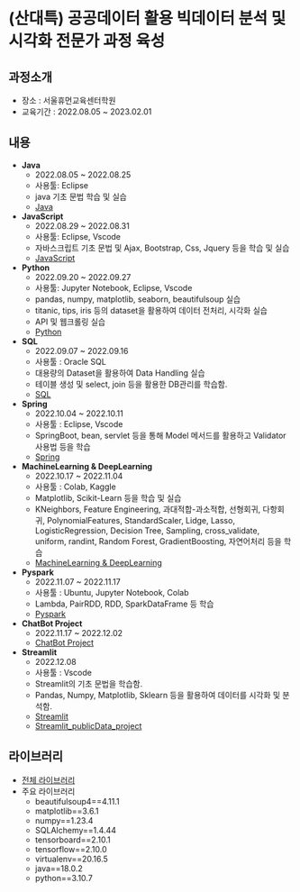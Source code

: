 # (산대특) 공공데이터 활용 빅데이터 분석 및 시각화 전문가 과정 육성
## **과정소개**
- 장소 : 서울휴먼교육센터학원
- 교육기간 : 2022.08.05 ~ 2023.02.01
## **내용**
- **Java**
    - 2022.08.05 ~ 2022.08.25
    - 사용툴: Eclipse
    - java 기초 문법 학습 및 실습
    - [Java](%EC%BD%94%EB%94%A9%EC%9E%90%EB%A3%8C/Java)
- **JavaScript**
    - 2022.08.29 ~ 2022.08.31
    - 사용툴: Eclipse, Vscode
    - 자바스크립트 기초 문법 및 Ajax, Bootstrap, Css, Jquery 등을 학습 및 실습
    - [JavaScript](%EC%BD%94%EB%94%A9%EC%9E%90%EB%A3%8C/JavaScript)
- **Python**
    - 2022.09.20 ~ 2022.09.27
    - 사용툴: Jupyter Notebook, Eclipse, Vscode
    - pandas, numpy, matplotlib, seaborn, beautifulsoup 실습
    - titanic, tips, iris 등의 dataset을 활용하여 데이터 전처리, 시각화 실습
    - API 및 웹크롤링 실습
    - [Python](%EC%BD%94%EB%94%A9%EC%9E%90%EB%A3%8C/Python)
- **SQL**
    - 2022.09.07 ~ 2022.09.16
    - 사용툴 : Oracle SQL
    - 대용량의 Dataset을 활용하여 Data Handling 실습
    - 테이블 생성 및 select, join 등을 활용한 DB관리를 학습함.
    - [SQL](%EC%BD%94%EB%94%A9%EC%9E%90%EB%A3%8C/SQL)
- **Spring**
    + 2022.10.04 ~ 2022.10.11
    + 사용툴 : Eclipse, Vscode
    + SpringBoot, bean, servlet 등을 통해 Model 메서드를 활용하고 Validator 사용법 등을 학습
    + [Spring](%EC%BD%94%EB%94%A9%EC%9E%90%EB%A3%8C/Spring)
- **MachineLearning & DeepLearning**
    - 2022.10.17 ~ 2022.11.04
    - 사용툴 : Colab, Kaggle
    - Matplotlib, Scikit-Learn 등을 학습 및 실습
    - KNeighbors, Feature Engineering, 과대적합-과소적합, 선형회귀, 다항회귀, PolynomialFeatures, StandardScaler, Lidge, Lasso, LogisticRegression, Decision Tree, Sampling, cross_validate, uniform, randint, Random Forest, GradientBoosting, 자연어처리 등을 학습
    - [MachineLearning & DeepLearning](%EC%BD%94%EB%94%A9%EC%9E%90%EB%A3%8C/Machine_Learning&Deep_Learning)
- **Pyspark**
    + 2022.11.07 ~ 2022.11.17
    + 사용툴 : Ubuntu, Jupyter Notebook, Colab
    + Lambda, PairRDD, RDD, SparkDataFrame 등 학습
    + [Pyspark](%EC%BD%94%EB%94%A9%EC%9E%90%EB%A3%8C/PySpark)
- **ChatBot Project**
    + 2022.11.17 ~ 2022.12.02
    + [ChatBot Project](https://github.com/Lospel/chatbot_project)
- **Streamlit**
    - 2022.12.08
    - 사용툴 : Vscode
    - Streamlit의 기초 문법을 학습함.
    - Pandas, Numpy, Matplotlib, Sklearn 등을 활용하여 데이터를 시각화 및 분석함.
    - [Streamlit](https://github.com/Lospel/streamlit-app-human)
    - [Streamlit_publicData_project](https://github.com/Lospel/Streamlit-publicData-project)
## **라이브러리**
- [전체 라이브러리](requirements.txt)
- 주요 라이브러리
    + beautifulsoup4==4.11.1
    + matplotlib==3.6.1
    + numpy==1.23.4
    + SQLAlchemy==1.4.44
    + tensorboard==2.10.1
    + tensorflow==2.10.0
    + virtualenv==20.16.5
    + java==18.0.2
    + python==3.10.7